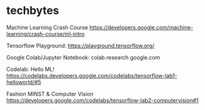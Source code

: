 # techbytes

Machine Learning Crash Course
https://developers.google.com/machine-learning/crash-course/ml-intro

Tensorflow Playground:
https://playground.tensorflow.org/

Google Colab/Jupyter Notebook:
colab.research google.com

Codelab:
Hello ML!
https://codelabs.developers.google.com/codelabs/tensorflow-lab1-helloworld/#5

Fashion MINST & Computer Vision
https://developers.google.com/codelabs/tensorflow-lab2-computervision#1




